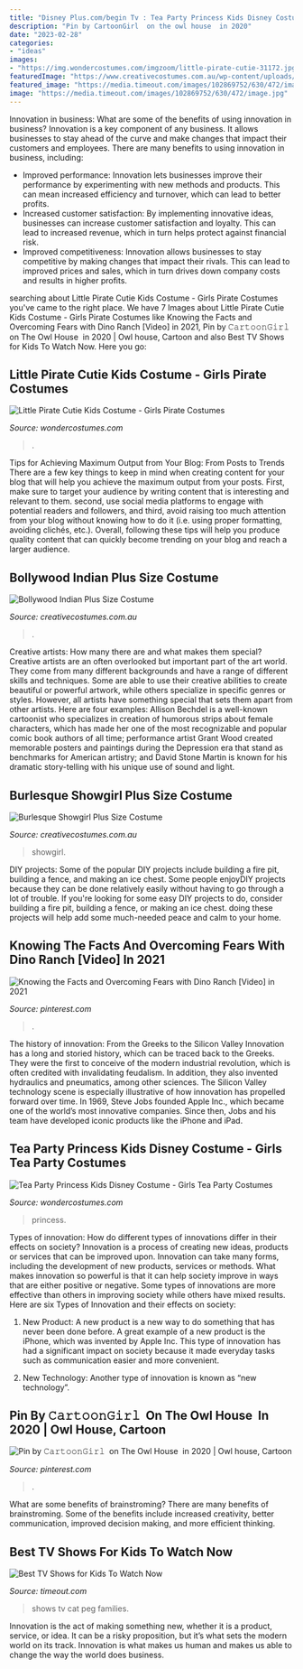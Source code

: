 ```yaml
---
title: "Disney Plus.com/begin Tv : Tea Party Princess Kids Disney Costume"
description: "Pin by ︎𝙲𝚊𝚛𝚝𝚘𝚘𝚗𝙶𝚒𝚛𝚕 ︎ on ︎the owl house ︎ in 2020"
date: "2023-02-28"
categories:
- "ideas"
images:
- "https://img.wondercostumes.com/imgzoom/little-pirate-cutie-31172.jpg"
featuredImage: "https://www.creativecostumes.com.au/wp-content/uploads/2018/07/CC_April_18_078-768x1024.jpg"
featured_image: "https://media.timeout.com/images/102869752/630/472/image.jpg"
image: "https://media.timeout.com/images/102869752/630/472/image.jpg"
---
```



Innovation in business: What are some of the benefits of using innovation in business?
Innovation is a key component of any business. It allows businesses to stay ahead of the curve and make changes that impact their customers and employees. There are many benefits to using innovation in business, including: 
- Improved performance: Innovation lets businesses improve their performance by experimenting with new methods and products. This can mean increased efficiency and turnover, which can lead to better profits. 
- Increased customer satisfaction: By implementing innovative ideas, businesses can increase customer satisfaction and loyalty. This can lead to increased revenue, which in turn helps protect against financial risk. 
- Improved competitiveness: Innovation allows businesses to stay competitive by making changes that impact their rivals. This can lead to improved prices and sales, which in turn drives down company costs and results in higher profits.

	

		
searching about Little Pirate Cutie Kids Costume - Girls Pirate Costumes you've came to the right place. We have 7 Images about Little Pirate Cutie Kids Costume - Girls Pirate Costumes like Knowing the Facts and Overcoming Fears with Dino Ranch [Video] in 2021, Pin by ︎𝙲𝚊𝚛𝚝𝚘𝚘𝚗𝙶𝚒𝚛𝚕 ︎ on ︎The Owl House ︎ in 2020 | Owl house, Cartoon and also Best TV Shows for Kids To Watch Now. Here you go:
		
    
## Little Pirate Cutie Kids Costume - Girls Pirate Costumes

<img loading=lazy src="https://img.wondercostumes.com/imgzoom/little-pirate-cutie-31172.jpg" onerror="this.onerror=null;this.src='https://tse1.mm.bing.net/th?id=OIP.Arfr8TJnF8-9NqUMnwY6uwHaI4&amp;pid=15.1';" alt="Little Pirate Cutie Kids Costume - Girls Pirate Costumes">

_Source: wondercostumes.com_

>. 

	

Tips for Achieving Maximum Output from Your Blog: From Posts to Trends
There are a few key things to keep in mind when creating content for your blog that will help you achieve the maximum output from your posts. First, make sure to target your audience by writing content that is interesting and relevant to them. second, use social media platforms to engage with potential readers and followers, and third, avoid raising too much attention from your blog without knowing how to do it (i.e. using proper formatting, avoiding clichés, etc.). Overall, following these tips will help you produce quality content that can quickly become trending on your blog and reach a larger audience.

    
## Bollywood Indian Plus Size Costume

<img loading=lazy src="https://www.creativecostumes.com.au/wp-content/uploads/2018/07/CC_April_18_078-768x1024.jpg" onerror="this.onerror=null;this.src='https://tse2.mm.bing.net/th?id=OIP.Ei4yYV3RKK3JLhPVukRZygHaJ4&amp;pid=15.1';" alt="Bollywood Indian Plus Size Costume">

_Source: creativecostumes.com.au_

>. 

	

Creative artists: How many there are and what makes them special?
Creative artists are an often overlooked but important part of the art world. They come from many different backgrounds and have a range of different skills and techniques. Some are able to use their creative abilities to create beautiful or powerful artwork, while others specialize in specific genres or styles. However, all artists have something special that sets them apart from other artists. Here are four examples: 
Allison Bechdel is a well-known cartoonist who specializes in creation of humorous strips about female characters, which has made her one of the most recognizable and popular comic book authors of all time; performance artist Grant Wood created memorable posters and paintings during the Depression era that stand as benchmarks for American artistry; and David Stone Martin is known for his dramatic story-telling with his unique use of sound and light.

    
## Burlesque Showgirl Plus Size Costume

<img loading=lazy src="https://www.creativecostumes.com.au/wp-content/uploads/2018/07/CC_April_18_099-420x560.jpg" onerror="this.onerror=null;this.src='https://tse2.mm.bing.net/th?id=OIP.S2ZTUWDL2a8FcVkWEIXUrQAAAA&amp;pid=15.1';" alt="Burlesque Showgirl Plus Size Costume">

_Source: creativecostumes.com.au_

>showgirl. 

	

DIY projects: Some of the popular DIY projects include building a fire pit, building a fence, and making an ice chest.
Some people enjoyDIY projects because they can be done relatively easily without having to go through a lot of trouble. If you're looking for some easy DIY projects to do, consider building a fire pit, building a fence, or making an ice chest. doing these projects will help add some much-needed peace and calm to your home.

    
## Knowing The Facts And Overcoming Fears With Dino Ranch [Video] In 2021

<img loading=lazy src="https://i.pinimg.com/736x/57/c3/64/57c3648c953efb50d667515a79e00029.jpg" onerror="this.onerror=null;this.src='https://tse3.mm.bing.net/th?id=OIP.jiFzXyRK9agI8Bw2rYwgzgHaNK&amp;pid=15.1';" alt="Knowing the Facts and Overcoming Fears with Dino Ranch [Video] in 2021">

_Source: pinterest.com_

>. 

	

The history of innovation: From the Greeks to the Silicon Valley
Innovation has a long and storied history, which can be traced back to the Greeks. They were the first to conceive of the modern industrial revolution, which is often credited with invalidating feudalism. In addition, they also invented hydraulics and pneumatics, among other sciences.
The Silicon Valley technology scene is especially illustrative of how innovation has propelled forward over time. In 1969, Steve Jobs founded Apple Inc., which became one of the world’s most innovative companies. Since then, Jobs and his team have developed iconic products like the iPhone and iPad.

    
## Tea Party Princess Kids Disney Costume - Girls Tea Party Costumes

<img loading=lazy src="https://img.wondercostumes.com/products/10-3/girls-tea-party-princess-costume.jpg" onerror="this.onerror=null;this.src='https://tse4.mm.bing.net/th?id=OIP.kfxTxC20u5NlMsCWsnSO5AHaI4&amp;pid=15.1';" alt="Tea Party Princess Kids Disney Costume - Girls Tea Party Costumes">

_Source: wondercostumes.com_

>princess. 

	

Types of innovation: How do different types of innovations differ in their effects on society?
Innovation is a process of creating new ideas, products or services that can be improved upon. Innovation can take many forms, including the development of new products, services or methods. What makes innovation so powerful is that it can help society improve in ways that are either positive or negative. Some types of innovations are more effective than others in improving society while others have mixed results. Here are six Types of Innovation and their effects on society: 
1) New Product: A new product is a new way to do something that has never been done before. A great example of a new product is the iPhone, which was invented by Apple Inc. This type of innovation has had a significant impact on society because it made everyday tasks such as communication easier and more convenient. 

2) New Technology: Another type of innovation is known as “new technology”.

    
## Pin By ︎𝙲𝚊𝚛𝚝𝚘𝚘𝚗𝙶𝚒𝚛𝚕 ︎ On ︎The Owl House ︎ In 2020 | Owl House, Cartoon

<img loading=lazy src="https://i.pinimg.com/736x/c3/27/3b/c3273bf1c48bb42c9ec15dcdad0a086f.jpg" onerror="this.onerror=null;this.src='https://tse4.mm.bing.net/th?id=OIP._y9OC_vlnJjLg0M2XDiwlQHaHM&amp;pid=15.1';" alt="Pin by ︎𝙲𝚊𝚛𝚝𝚘𝚘𝚗𝙶𝚒𝚛𝚕 ︎ on ︎The Owl House ︎ in 2020 | Owl house, Cartoon">

_Source: pinterest.com_

>. 

	

What are some benefits of brainstroming?
There are many benefits of brainstroming. Some of the benefits include increased creativity, better communication, improved decision making, and more efficient thinking.

    
## Best TV Shows For Kids To Watch Now

<img loading=lazy src="https://media.timeout.com/images/102869752/630/472/image.jpg" onerror="this.onerror=null;this.src='https://tse3.mm.bing.net/th?id=OIP.vhSiMGDjPeR06sCd2VGD3gHaFj&amp;pid=15.1';" alt="Best TV Shows for Kids To Watch Now">

_Source: timeout.com_

>shows tv cat peg families. 

	

Innovation is the act of making something new, whether it is a product, service, or idea. It can be a risky proposition, but it’s what sets the modern world on its track. Innovation is what makes us human and makes us able to change the way the world does business.

